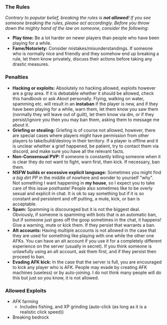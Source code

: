 ### The Rules
*Contrary to popular belief, breaking the rules is **not allowed**! If you see someone breaking the rules, please act accordingly. Before you throw down the mighty hand of the law on someone, consider the following:*
* **Play time:** Be a lot harder on newer players than people who have been playing for a while.
* **Fame/Notoriety:** Consider mistakes/misunderstandings. If someone who is normally nice and friendly and they somehow end up breaking a rule, let them know privately, discuss their actions before taking any drastic measures. 

### Penalties
* **Hacking or exploits:** Absolutely no hacking allowed, exploits however are a gray area. If it is debatable whether it should be allowed, check this handbook or ask *Akoot* personally. Flying, walking on water, spamming etc. will result in an **instaban** if the player is new, and if they have been playing for a while, warn them, let them know you saw them (normally they will leave out of guilt), let them know via dm, or if they persist/ignore you then you may ban them, asking them to message me about it.
* **Griefing or stealing:** Griefing is of course not allowed, however, there are special cases where players might have permission from other players to take/build/destroy in their territory. If a player is offline and it is unclear whether a grief happened, be patient, try to contact them via discord, and make sure you have all the relevant facts.
* **Non-Consensual PVP:** If someone is constantly killing someone when it is clear they do not want to fight, warn first, then kick. If necessary, ban them.
* **NSFW builds or excessive explicit language:** Sometimes you might find *a big dirt PP* in the middle of nowhere and wonder to yourself "why". Not something I want happening in __my house__, so I expect you to take care of this issue posthaste! People also sometimes like to be overly sexual and explicit in chat. It is ok to say something but if it is so constant and persistent and off putting, a mute, kick, or ban is acceptable.
* **Spam:** Spamming is discouraged but it is not the biggest deal. Obviously, if someone is spamming with bots that is an automatic ban, but if someone just goes off the goop sometimes in the chat, it happens! Give a warning, mute or kick them. If they persist that warrants a ban.
* **Alt accounts:** Having multiple accounts is not allowed in the case that they are used for something like playing with one while the other one AFKs. You can have an alt account if you use it for a completely different experience on the server (usually in secret). If you think someone is unlawfully using an alt account, ask them first, and if they persist then proceed to ban.
* **Evading AFK kick:** In the case that the server is full, you are encouraged to kick any player who is AFK. People may evade by creating AFK machines (useless) or by auto-joining. I do not think many people will do this but just so you know, it is not allowed.

### Allowed Exploits
* AFK farming
  * Includes fishing, and XP grinding (auto-click (as long as it is a realistic click speed))
* Breaking bedrock
